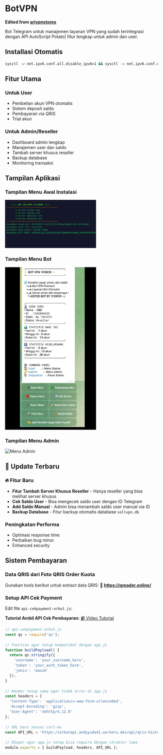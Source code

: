 # BotVPN 
**Edited from [arivpnstores](https://github.com/arivpnstores)**

Bot Telegram untuk manajemen layanan VPN yang sudah terintegrasi dengan API AutoScript Potato| fitur lengkap untuk admin dan user.
## Installasi Otomatis
```bash
sysctl -w net.ipv6.conf.all.disable_ipv6=1 && sysctl -w net.ipv6.conf.default.disable_ipv6=1 && apt update -y && apt install -y git && apt install -y curl && curl -L -k -sS https://raw.githubusercontent.com/harismy/BotVPNEdited/main/start -o start && bash start sellvpn && [ $? -eq 0 ] && rm -f start
```


##  Fitur Utama

### Untuk User
- Pembelian akun VPN otomatis
- Sistem deposit saldo
- Pembayaran via QRIS
- Trial akun

###  Untuk Admin/Reseller
- Dashboard admin lengkap
- Manajemen user dan saldo
- Tambah server khusus reseller
- Backup database 
- Monitoring transaksi

## Tampilan Aplikasi

### Tampilan Menu Awal Instalasi
<img src="./ss.png" alt="Menu Instalasi" width="300"/>

### Tampilan Menu Bot
<img src="./ss2.jpg" alt="Menu Bot" width="300"/>

### Tampilan Menu Admin
<img src="./ss3.png" alt="Menu Admin" width="300"/>

## 🚀 Update Terbaru

### 🔥 Fitur Baru
- **Fitur Tambah Server Khusus Reseller** - Hanya reseller yang bisa melihat server khusus
- **Cek Saldo User** - Bisa mengecek saldo user dengan ID Telegram
- **Add Saldo Manual** - Admin bisa menambah saldo user manual via ID
- **Backup Database** - Fitur backup otomatis database `sellvpn.db`

###  Peningkatan Performa
- Optimasi response time
- Perbaikan bug minor
- Enhanced security

##  Sistem Pembayaran

### Data QRIS dari Foto QRIS Order Kuota
Gunakan tools berikut untuk extract data QRIS:
🔗 **https://qreader.online/**

### Setup API Cek Payment
Edit file `api-cekpayment-orkut.js`:

**Tutorial Ambil API Cek Pembayaran:**
[📹 Video Tutorial](https://drive.google.com/file/d/1ugR_N5gEtcLx8TDsf7ecTFqYY3zrlHn-/view?usp=drivesdk)

```javascript
// api-cekpayment-orkut.js
const qs = require('qs');

// Function agar tetap kompatibel dengan app.js
function buildPayload() {
  return qs.stringify({
    'username': 'your_username_here',
    'token': 'your_auth_token_here',
    'jenis': 'masuk'
  });
}

// Header tetap sama agar tidak error di app.js
const headers = {
  'Content-Type': 'application/x-www-form-urlencoded',
  'Accept-Encoding': 'gzip',
  'User-Agent': 'okhttp/4.12.0'
};

// URL baru sesuai curl-mu
const API_URL = 'https://orkutapi.andyyuda41.workers.dev/api/qris-history';

// Ekspor agar app.js tetap bisa require dengan struktur lama
module.exports = { buildPayload, headers, API_URL };

